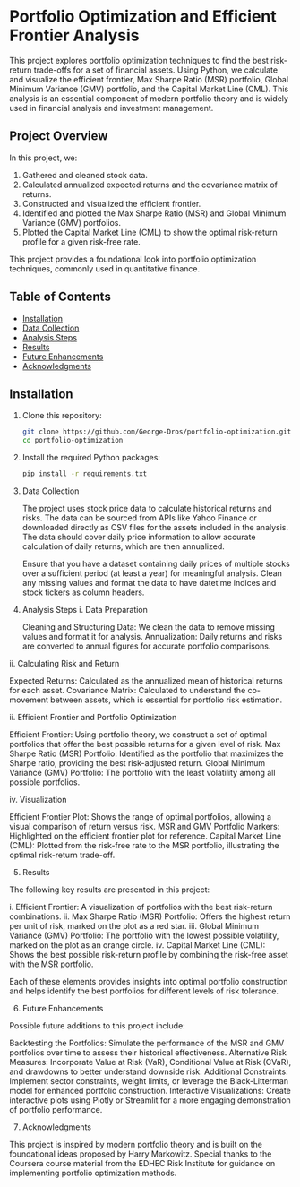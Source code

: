 # Portfolio Optimization and Efficient Frontier Analysis

This project explores portfolio optimization techniques to find the best risk-return trade-offs for a set of financial assets. Using Python, we calculate and visualize the efficient frontier, Max Sharpe Ratio (MSR) portfolio, Global Minimum Variance (GMV) portfolio, and the Capital Market Line (CML). This analysis is an essential component of modern portfolio theory and is widely used in financial analysis and investment management.

## Project Overview

In this project, we:
1. Gathered and cleaned stock data.
2. Calculated annualized expected returns and the covariance matrix of returns.
3. Constructed and visualized the efficient frontier.
4. Identified and plotted the Max Sharpe Ratio (MSR) and Global Minimum Variance (GMV) portfolios.
5. Plotted the Capital Market Line (CML) to show the optimal risk-return profile for a given risk-free rate.

This project provides a foundational look into portfolio optimization techniques, commonly used in quantitative finance.

## Table of Contents

- [Installation](#installation)
- [Data Collection](#data-collection)
- [Analysis Steps](#analysis-steps)
- [Results](#results)
- [Future Enhancements](#future-enhancements)
- [Acknowledgments](#acknowledgments)

## Installation

1. Clone this repository:
   ```bash
   git clone https://github.com/George-Dros/portfolio-optimization.git
   cd portfolio-optimization

2. Install the required Python packages:
   ```bash
   pip install -r requirements.txt

3. Data Collection

   The project uses stock price data to calculate historical returns and risks. The data can be sourced from APIs like Yahoo Finance or downloaded directly as CSV       files for the assets included in the analysis. The data should cover daily price information to allow accurate calculation of daily returns, which are then          annualized.

   Ensure that you have a dataset containing daily prices of multiple stocks over a sufficient period (at least a year) for meaningful analysis. Clean any missing       values and format the data to have datetime indices and stock tickers as column headers.

4. Analysis Steps
i. Data Preparation

    Cleaning and Structuring Data: We clean the data to remove missing values and format it for analysis.
    Annualization: Daily returns and risks are converted to annual figures for accurate portfolio comparisons.

ii. Calculating Risk and Return

   Expected Returns: Calculated as the annualized mean of historical returns for each asset.
   Covariance Matrix: Calculated to understand the co-movement between assets, which is essential for portfolio risk estimation.

ii. Efficient Frontier and Portfolio Optimization

   Efficient Frontier: Using portfolio theory, we construct a set of optimal portfolios that offer the best possible returns for a given level of risk.
   Max Sharpe Ratio (MSR) Portfolio: Identified as the portfolio that maximizes the Sharpe ratio, providing the best risk-adjusted return.
   Global Minimum Variance (GMV) Portfolio: The portfolio with the least volatility among all possible portfolios.

iv. Visualization

   Efficient Frontier Plot: Shows the range of optimal portfolios, allowing a visual comparison of return versus risk.
   MSR and GMV Portfolio Markers: Highlighted on the efficient frontier plot for reference.
   Capital Market Line (CML): Plotted from the risk-free rate to the MSR portfolio, illustrating the optimal risk-return trade-off.

5. Results

The following key results are presented in this project:

  i.   Efficient Frontier: A visualization of portfolios with the best risk-return combinations.
  ii.  Max Sharpe Ratio (MSR) Portfolio: Offers the highest return per unit of risk, marked on the plot as a red star.
  iii. Global Minimum Variance (GMV) Portfolio: The portfolio with the lowest possible volatility, marked on the plot as an orange circle.
   iv. Capital Market Line (CML): Shows the best possible risk-return profile by combining the risk-free asset with the MSR portfolio.

Each of these elements provides insights into optimal portfolio construction and helps identify the best portfolios for different levels of risk tolerance.   

6. Future Enhancements

Possible future additions to this project include:

   Backtesting the Portfolios: Simulate the performance of the MSR and GMV portfolios over time to assess their historical effectiveness.
   Alternative Risk Measures: Incorporate Value at Risk (VaR), Conditional Value at Risk (CVaR), and drawdowns to better understand downside risk.
   Additional Constraints: Implement sector constraints, weight limits, or leverage the Black-Litterman model for enhanced portfolio construction.
   Interactive Visualizations: Create interactive plots using Plotly or Streamlit for a more engaging demonstration of portfolio performance.


7. Acknowledgments

This project is inspired by modern portfolio theory and is built on the foundational ideas proposed by Harry Markowitz. Special thanks to the Coursera course material from the EDHEC Risk Institute for guidance on implementing portfolio optimization methods.   
